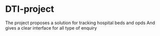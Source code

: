# DTI-project

The project proposes a solution for tracking hospital beds and opds
And gives a clear interface for all type of enquiry

